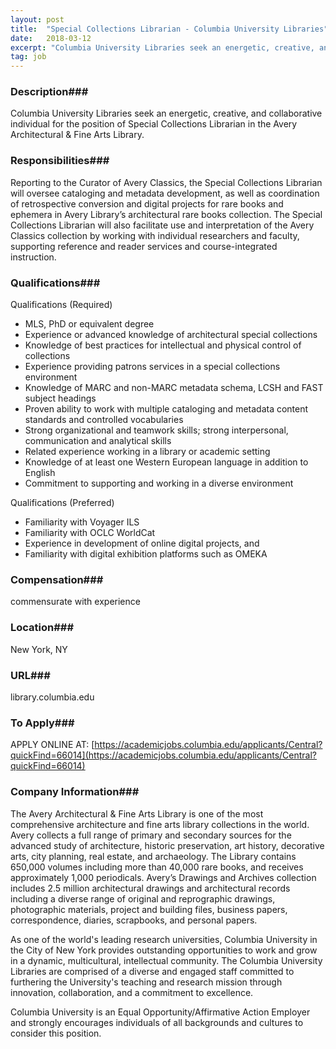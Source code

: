 ```yaml
---
layout: post
title:  "Special Collections Librarian - Columbia University Libraries"
date:   2018-03-12
excerpt: "Columbia University Libraries seek an energetic, creative, and collaborative individual for the position of Special Collections Librarian in the Avery Architectural & Fine Arts Library."
tag: job
---
```


### Description###

Columbia University Libraries seek an energetic, creative, and collaborative individual for the position of Special Collections Librarian in the Avery Architectural & Fine Arts Library.


### Responsibilities###

Reporting to the Curator of Avery Classics, the Special Collections Librarian will oversee cataloging and metadata development, as well as coordination of retrospective conversion and digital projects for rare books and ephemera in Avery Library’s architectural rare books collection. The Special Collections Librarian will also facilitate use and interpretation of the Avery Classics collection by working with individual researchers and faculty, supporting reference and reader services and course-integrated instruction.


### Qualifications###

Qualifications (Required)
- MLS, PhD or equivalent degree 
- Experience or advanced knowledge of architectural special collections
- Knowledge of best practices for intellectual and physical control of collections 
- Experience providing patrons services in a special collections environment
- Knowledge of MARC and non-MARC metadata schema, LCSH and FAST subject headings
- Proven ability to work with multiple cataloging and metadata content standards and controlled vocabularies
- Strong organizational and teamwork skills; strong interpersonal, communication and analytical skills
- Related experience working in a library or academic setting
- Knowledge of at least one Western European language in addition to English 
- Commitment to supporting and working in a diverse environment

Qualifications (Preferred)
- Familiarity with Voyager ILS
- Familiarity with OCLC WorldCat
- Experience in development of online digital projects, and
- Familiarity with digital exhibition platforms such as OMEKA



### Compensation###

commensurate with experience


### Location###

New York, NY


### URL###

library.columbia.edu

### To Apply###

APPLY ONLINE AT: [https://academicjobs.columbia.edu/applicants/Central?quickFind=66014](https://academicjobs.columbia.edu/applicants/Central?quickFind=66014)


### Company Information###

The Avery Architectural & Fine Arts Library is one of the most comprehensive architecture and fine arts library collections in the world. Avery collects a full range of primary and secondary sources for the advanced study of architecture, historic preservation, art history, decorative arts, city planning, real estate, and archaeology. The Library contains 650,000 volumes including more than 40,000 rare books, and receives approximately 1,000 periodicals. Avery’s Drawings and Archives collection includes 2.5 million architectural drawings and architectural records including a diverse range of original and reprographic drawings, photographic materials, project and building files, business papers, correspondence, diaries, scrapbooks, and personal papers. 

As one of the world's leading research universities, Columbia University in the City of New York provides outstanding opportunities to work and grow in a dynamic, multicultural, intellectual community. The Columbia University Libraries are comprised of a diverse and engaged staff committed to furthering the University's teaching and research mission through innovation, collaboration, and a commitment to excellence.

Columbia University is an Equal Opportunity/Affirmative Action Employer and strongly encourages individuals of all backgrounds and cultures to consider this position.




